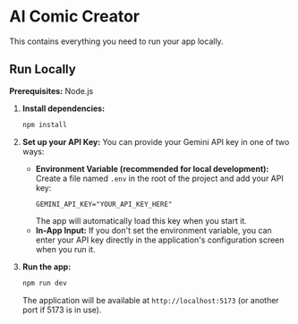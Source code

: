# AI Comic Creator

This contains everything you need to run your app locally.

## Run Locally

**Prerequisites:** Node.js

1.  **Install dependencies:**
    ```bash
    npm install
    ```

2.  **Set up your API Key:**
    You can provide your Gemini API key in one of two ways:
    *   **Environment Variable (recommended for local development):**
        Create a file named `.env` in the root of the project and add your API key:
        ```
        GEMINI_API_KEY="YOUR_API_KEY_HERE"
        ```
        The app will automatically load this key when you start it.
    *   **In-App Input:**
        If you don't set the environment variable, you can enter your API key directly in the application's configuration screen when you run it.

3.  **Run the app:**
    ```bash
    npm run dev
    ```
    The application will be available at `http://localhost:5173` (or another port if 5173 is in use).
